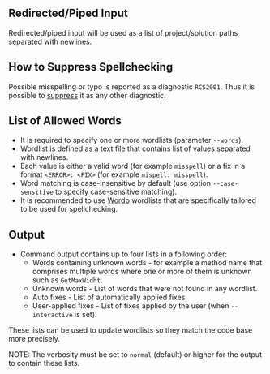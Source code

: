 ## Redirected/Piped Input

Redirected/piped input will be used as a list of project/solution paths separated with newlines.

## How to Suppress Spellchecking

Possible misspelling or typo is reported as a diagnostic `RCS2001`.
Thus it is possible to [suppress](../HowToSuppressDiagnostic.md) it as any other diagnostic. 

## List of Allowed Words

* It is required to specify one or more wordlists (parameter `--words`).
* Wordlist is defined as a text file that contains list of values separated with newlines.
* Each value is either a valid word (for example `misspell`) or a fix in a format `<ERROR>: <FIX>` (for example `mispell: misspell`).
* Word matching is case-insensitive by default (use option `--case-sensitive` to specify case-sensitive matching).
* It is recommended to use [Wordb](https://github.com/JosefPihrt/Wordb/tree/main/data) wordlists that are specifically tailored to be used for spellchecking.

## Output

* Command output contains up to four lists in a following order:
  * Words containing unknown words - for example a method name that comprises multiple words where one or more of them is unknown such as `GetMaxWidht`.
  * Unknown words - List of words that were not found in any wordlist.
  * Auto fixes - List of automatically applied fixes.
  * User-applied fixes - List of fixes applied by the user (when `--interactive` is set).

These lists can be used to update wordlists so they match the code base more precisely.

NOTE: The verbosity must be set to `normal` (default) or higher for the output to contain these lists.